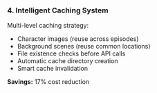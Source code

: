 ### 4. Intelligent Caching System

Multi-level caching strategy:

- Character images (reuse across episodes)
- Background scenes (reuse common locations)
- File existence checks before API calls
- Automatic cache directory creation
- Smart cache invalidation

**Savings:** 17% cost reduction
